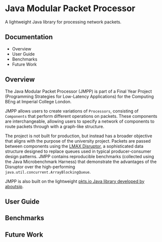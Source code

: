 # Java Modular Packet Processor

A lightweight Java library for processing network packets.

## Documentation

- Overview
- User Guide
- Benchmarks
- Future Work

## Overview

The Java Modular Packet Processor (JMPP) is part of a Final Year Project (Programming Strategies for Low-Latency Applications) for the Computing BEng at Imperial College London.

JMPP allows users to create variations of `Processors`, consisting of `Components` that perform different operations on packets. These components are interchangeable, allowing users to specify a network of components to route packets through with a graph-like structure.

The project is not built for production, but instead has a broader objective that aligns with the purpose of the university project. Packets are passed between components using the [LMAX Disruptor](https://lmax-exchange.github.io/disruptor/), a sophisticated data structure designed to replace queues used in typical producer-consumer design patterns. JMPP contains reproducible benchmarks (collected using the Java Microbenchmark Harness) that demonstrate the advantages of the Disruptor over the high-performing `java.util.concurrent.ArrayBlockingQueue`.

JMPP is also built on the lightweight [pkts.io Java library developed by aboutsip](https://github.com/aboutsip/pkts).

## User Guide

## Benchmarks

## Future Work

